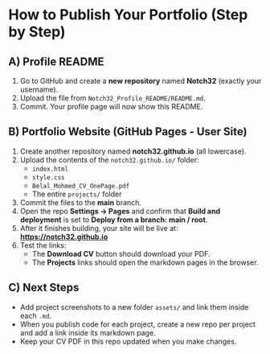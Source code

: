 # How to Publish Your Portfolio (Step by Step)

## A) Profile README
1. Go to GitHub and create a **new repository** named **Notch32** (exactly your username).
2. Upload the file from `Notch32_Profile_README/README.md`.
3. Commit. Your profile page will now show this README.

## B) Portfolio Website (GitHub Pages - User Site)
1. Create another repository named **notch32.github.io** (all lowercase).
2. Upload the contents of the `notch32.github.io/` folder:
   - `index.html`
   - `style.css`
   - `Belal_Mohmed_CV_OnePage.pdf`
   - The entire `projects/` folder
3. Commit the files to the **main** branch.
4. Open the repo **Settings → Pages** and confirm that **Build and deployment** is set to **Deploy from a branch: main / root**.
5. After it finishes building, your site will be live at: **https://notch32.github.io**
6. Test the links:
   - The **Download CV** button should download your PDF.
   - The **Projects** links should open the markdown pages in the browser.

## C) Next Steps
- Add project screenshots to a new folder `assets/` and link them inside each `.md`.
- When you publish code for each project, create a new repo per project and add a link inside its markdown page.
- Keep your CV PDF in this repo updated when you make changes.
